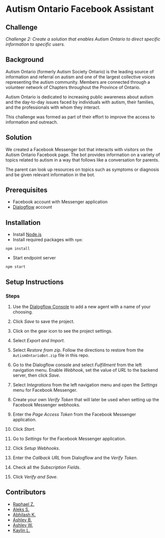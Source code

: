 # Autism Ontario Facebook Assistant


## Challenge

*Challenge 2: Create a solution that enables Autism Ontario to direct specific information to specific users.*

## Background  

Autism Ontario (formerly Autism Society Ontario) is the leading source of information and referral on autism and one of the largest collective voices representing the autism community. Members are connected through a volunteer network of Chapters throughout the Province of Ontario.

Autism Ontario is dedicated to increasing public awareness about autism and the day-to-day issues faced by individuals with autism, their families, and the professionals with whom they interact.

This challenge was formed as part of their effort to improve the access to information and outreach.


## Solution

We created a Facebook Messenger bot that interacts with visitors on the Autism Ontario Facebook page. The bot provides information on a variety of topics related to autism in a way that follows like a conversation for parents.

The parent can look up resources on topics such as symptoms or diagnosis and be given relevant information in the bot.

## Prerequisites
* Facebook account with Messenger application
* [Dialogflow](https://console.dialogflow.com) account


## Installation

* Install [Node.js](https://nodejs.org/)
* Install required packages with `npm`:
```shell
npm install
```

* Start endpoint server
```shell
npm start
```

## Setup Instructions

### Steps
1. Use the [Dialogflow Console](https://console.dialogflow.com/api-client/#/newAgent) to add a new agent with a name of your choosing.
1. Click *Save* to save the project.
1. Click on the gear icon to see the project settings.
1. Select *Export and Import*.
1. Select *Restore from zip*. Follow the directions to restore from the `AutismOntarioBot.zip` file in this repo.

1. Go to the Dialogflow console and select *Fulfillment* from the left navigation menu. Enable *Webhook*, set the value of *URL* to the backend server, then click *Save*.
1. Select *Integrations* from the left navigation menu and open the *Settings* menu for Facebook Messenger.
1. Create your own *Verify Token* that will later be used when setting up the Facebook Messenger webhooks.
1. Enter the *Page Access Token* from the Facebook Messenger application.
1. Click *Start*.
1. Go to *Settings* for the Facebook Messenger application.
1. Click *Setup Webhooks*.
1. Enter the *Callback URL* from Dialogflow and the *Verify Token*.
1. Check all the *Subscription Fields*.
1. Click *Verify and Save*.

## Contributors
- [Raphael Z.](https://github.com/raphaelz)
- [Aleks S.](https://www.linkedin.com/in/aleksander-sobieraj/)
- [Abhilash K.](https://github.com/apravink)
- [Ashley B.](https://www.linkedin.com/in/ashley-boca-61b4a1126/)
- [Ashley W.](https://twitter.com/codecatto)
- [Kaylin L.](https://www.linkedin.com/in/kaylinlee/)
